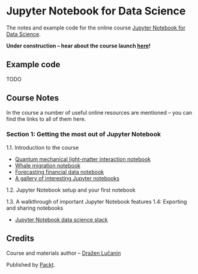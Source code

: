 # Jupyter Notebook for Data Science

The notes and example code for the online course
[Jupyter Notebook for Data Science](TODO).

**Under construction – hear about the course launch [here](http://eepurl.com/dofsD1)!**

## Example code

TODO

## Course Notes

In the course a number of useful online resources are mentioned – you can
find the links to all of them here.

### Section 1: Getting the most out of Jupyter Notebook

1.1. Introduction to the course

* [Quantum mechanical light-matter interaction notebook](https://github.com/jrjohansson/qutip-lectures/blob/master/Lecture-1-Jaynes-Cumming-model.ipynb)
* [Whale migration notebook](http://nbviewer.jupyter.org/github/robertodealmeida/notebooks/blob/master/earth_day_data_challenge/Analyzing%20whale%20tracks.ipynb)
* [Forecasting financial data notebook](https://github.com/rsvp/fecon235/blob/master/nb/qdl-libor-fed-funds.ipynb)
* [A gallery of interesting Jupyter notebooks](https://github.com/jupyter/jupyter/wiki/A-gallery-of-interesting-Jupyter-Notebooks)

1.2. Jupyter Notebook setup and your first notebook

1.3. A walkthrough of important Jupyter Notebook features
1.4: Exporting and sharing notebooks

* [Jupyter Notebook data science stack](https://github.com/jupyter/docker-stacks/tree/master/datascience-notebook)

## Credits

Course and materials author – [Dražen Lučanin](https://metakermit.com/)

Published by [Packt](https://www.packtpub.com/).
